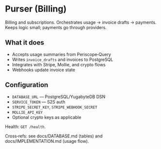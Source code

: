 # Purser (Billing)

Billing and subscriptions. Orchestrates usage → invoice drafts → payments. Keeps logic small; payments go through providers.

## What it does
- Accepts usage summaries from Periscope‑Query
- Writes `invoice_drafts` and invoices to PostgreSQL
- Integrates with Stripe, Mollie, and crypto flows
- Webhooks update invoice state

## Configuration
- `DATABASE_URL` — PostgreSQL/YugabyteDB DSN
- `SERVICE_TOKEN` — S2S auth
- `STRIPE_SECRET_KEY`, `STRIPE_WEBHOOK_SECRET`
- `MOLLIE_API_KEY`
- Optional crypto keys as applicable

Health: `GET /health`.

Cross‑refs: see docs/DATABASE.md (tables) and docs/IMPLEMENTATION.md (usage flow).
